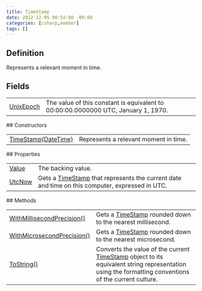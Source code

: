 ```yaml
---
title: TimeStamp
date: 2022-12-05 00:54:08 -08:00
categories: [csharp,member]
tags: []
---
```


## Definition

Represents a relevant moment in time.

## Fields
<table><tr><td><!--/posts/csharp.member.entitydb.abstractions.valueobjects.timestamp.unixepoch/--><a href='#'>UnixEpoch</a></td><td>
The value of this constant is equivalent to 00:00:00.0000000 UTC, January 1, 1970.
</td></tr></table>
## Constructors
<table><tr><td><!--/posts/csharp.member.entitydb.abstractions.valueobjects.timestamp-.ctor#.../--><a href='#'>TimeStamp(DateTime)</a></td><td>
Represents a relevant moment in time.
</td></tr></table>
## Properties
<table><tr><td><!--/posts/csharp.member.entitydb.abstractions.valueobjects.timestamp.value/--><a href='#'>Value</a></td><td>The backing value.</td></tr><tr><td><!--/posts/csharp.member.entitydb.abstractions.valueobjects.timestamp.utcnow/--><a href='#'>UtcNow</a></td><td>
Gets a <a href='/posts/csharp.member.entitydb.abstractions.valueobjects.timestamp/'>TimeStamp</a> that represents the current date and time on this computer, expressed in UTC.
</td></tr></table>
## Methods
<table><tr><td><!--/posts/csharp.member.entitydb.abstractions.valueobjects.timestamp.withmillisecondprecision/--><a href='#'>WithMillisecondPrecision()</a></td><td>
Gets a <a href='/posts/csharp.member.entitydb.abstractions.valueobjects.timestamp/'>TimeStamp</a> rounded down to the nearest millisecond.
</td></tr><tr><td><!--/posts/csharp.member.entitydb.abstractions.valueobjects.timestamp.withmicrosecondprecision/--><a href='#'>WithMicrosecondPrecision()</a></td><td>
Gets a <a href='/posts/csharp.member.entitydb.abstractions.valueobjects.timestamp/'>TimeStamp</a> rounded down to the nearest microsecond.
</td></tr><tr><td><!--/posts/csharp.member.entitydb.abstractions.valueobjects.timestamp.tostring/--><a href='#'>ToString()</a></td><td>
Converts the value of the current <a href='/posts/csharp.member.entitydb.abstractions.valueobjects.timestamp/'>TimeStamp</a> object to
its equivalent string representation using the formatting
conventions of the current culture.
</td></tr></table>
